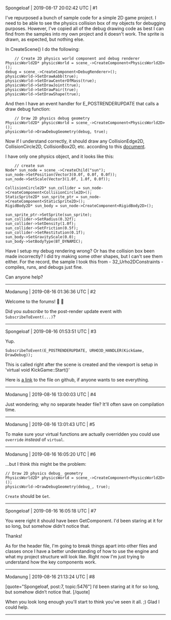 Spongeloaf | 2019-08-17 20:02:42 UTC | #1

I've repurposed a bunch of sample code for a simple 2D game project. I need to be able to see the physics collision box of my objects for debugging purposes. However, I've copied all of the debug drawing code as best I can find from the samples into my own project and it doesn't work. The sprite is drawn, as expected, but nothing else.

In CreateScene() I do the following:

        // Create 2D physics world component and debug renderer
	PhysicsWorld2D* physicsWorld = scene_->CreateComponent<PhysicsWorld2D>();
	debug = scene_->CreateComponent<DebugRenderer>();
	physicsWorld->SetDrawAabb(true);
	physicsWorld->SetDrawCenterOfMass(true);
	physicsWorld->SetDrawJoint(true);
	physicsWorld->SetDrawPair(true);
	physicsWorld->SetDrawShape(true);

And then I have an  event handler for E_POSTRENDERUPDATE that calls a draw debug function:

        // Draw 2D physics debug geometry
	PhysicsWorld2D* physicsWorld = scene_->CreateComponent<PhysicsWorld2D>();
	physicsWorld->DrawDebugGeometry(debug, true);

Now if I understand correctly, it should draw any CollisionEdge2D, CollisionCircle2D, CollisionBox2D, etc. according to this [document](https://urho3d.github.io/documentation/1.5/_urho2_d.html). 

I have only one physics object, and it looks like this:

        // create sun
	Node* sun_node = scene_->CreateChild("sun");
	sun_node->SetPosition(Vector3(0.0f, 0.0f, 0.0f));
	sun_node->SetScale(Vector3(1.0f, 1.0f, 0.0f));

	CollisionCircle2D* sun_collider = sun_node->CreateComponent<CollisionCircle2D>();
	StaticSprite2D* sun_sprite_ptr = sun_node->CreateComponent<StaticSprite2D>();
	RigidBody2D* sun_body = sun_node->CreateComponent<RigidBody2D>();

	sun_sprite_ptr->SetSprite(sun_sprite);
	sun_collider->SetRadius(0.32f);
	sun_collider->SetDensity(1.0f);
	sun_collider->SetFriction(0.5f);
	sun_collider->SetRestitution(0.1f);
	sun_body->SetGravityScale(0.0);
	sun_body->SetBodyType(BT_DYNAMIC);

Have I setup my debug rendering wrong? Or has the collision box been made incorrectly? I did try making some other shapes, but I can't see them either. For the record, the sample I took this from - 32_Urho2DConstraints - compiles, runs, and debugs just fine. 

Can anyone help?

-------------------------

Modanung | 2019-08-16 01:36:36 UTC | #2

Welcome to the forums! :confetti_ball: :slightly_smiling_face:

Did you _subscribe_ to the post-render update event with `SubscribeToEvent(...)`?

-------------------------

Spongeloaf | 2019-08-16 01:53:51 UTC | #3

Yup. 

    SubscribeToEvent(E_POSTRENDERUPDATE, URHO3D_HANDLER(KickGame, DrawDebug));

This is called right after the scene is created and the viewport is setup in 'virtual void KickGame::Start()'

Here is [a link](https://github.com/Spongeloaf/kick_asteroids/blob/master/src/kick_main.cpp) to the file on github, if anyone wants to see everything.

-------------------------

Modanung | 2019-08-16 13:00:03 UTC | #4

Just wondering; why no separate header file? It'll often save on compilation time.

-------------------------

Modanung | 2019-08-16 13:01:43 UTC | #5

To make sure your virtual functions are actually overridden you could use `override` _instead_ of `virtual`.

-------------------------

Modanung | 2019-08-16 16:05:20 UTC | #6

...but I think _this_ might be the problem:
```
// Draw 2D physics debug_ geometry
PhysicsWorld2D* physicsWorld = scene_->CreateComponent<PhysicsWorld2D>();
physicsWorld->DrawDebugGeometry(debug_, true);
```
`Create` should be `Get`.

-------------------------

Spongeloaf | 2019-08-16 16:05:18 UTC | #7

You were right it should have been GetComponent. I'd been staring at it for so long, but somehow didn't notice that. 

Thanks!

As for the header file, I'm going to break things apart into other files and classes once I have a better understanding of how to use the engine and what my project structure will look like. Right now I'm just trying to understand how the key components work.

-------------------------

Modanung | 2019-08-16 21:13:24 UTC | #8

[quote="Spongeloaf, post:7, topic:5476"]
I’d been staring at it for so long, but somehow didn’t notice that.
[/quote]

When you look long enough you'll start to think you've seen it all. ;)
Glad I could help.

-------------------------

